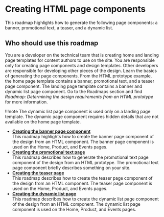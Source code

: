# Creating HTML page components

This roadmap highlights how to generate the following page components: a banner, promotional text, a teaser, and a dynamic list.

## Who should use this roadmap

You are a developer on the technical team that is creating home and landing page templates for content authors to use on the site. You are responsible only for creating page components and design templates. Other developers are responsible for developing other pieces of the design. Learn the basics of generating the page components. From the HTML prototype example, the home page template contains a banner, promotional text, and a teaser page component. The landing page template contains a banner and dynamic list page component. Go to the Roadmaps section and find *Roadmap: Determining the design requirements from an HTML prototype* for more information.

!!!note
    The dynamic list page component is used only on a landing page template. The dynamic page component requires hidden details that are not available on the home page template.

-   **[Creating the banner page component](rm_create_site_dev_banner.md)**  
This roadmap highlights how to create the banner page component of the design from an HTML component. The banner page component is used on the Home, Product, and Events pages.
-   **[Creating the promotional text page](rm_create_site_dev_blurb.md)**  
This roadmap describes how to generate the promotional text page component of the design from an HTML prototype. The promotional text page component briefly describes something on your site.
-   **[Creating the teaser page](rm_create_site_dev_teaser.md)**  
This roadmap describes how to create the teaser page component of the design from an HTML component. The teaser page component is used on the Home, Product, and Events pages.
-   **[Creating the dynamic list page](rm_create_site_dev_dynamiclist.md)**  
This roadmap describes how to create the dynamic list page component of the design from an HTML component. The dynamic list page component is used on the Home, Product, and Events pages.


